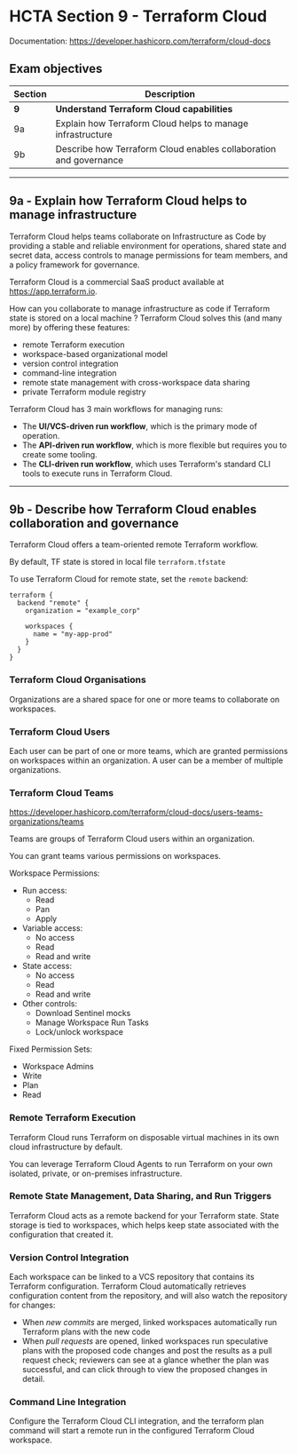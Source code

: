 # HCTA Section 9 - Terraform Cloud

Documentation:
https://developer.hashicorp.com/terraform/cloud-docs

## Exam objectives

Section | Description |
------- | ----------- |  
**9** |	**Understand Terraform Cloud capabilities**
9a	| Explain how Terraform Cloud helps to manage infrastructure
9b	| Describe how Terraform Cloud enables collaboration and governance

---  

## 9a	- Explain how Terraform Cloud helps to manage infrastructure

Terraform Cloud helps teams collaborate on Infrastructure as Code by providing a stable and reliable environment for operations, shared state and secret data, access controls to manage permissions for team members, and a policy framework for governance.

Terraform Cloud is a commercial SaaS product available at https://app.terraform.io. 

How can you collaborate to manage infrastructure as code if Terraform state is stored on a local machine ? 
Terraform Cloud solves this (and many more) by offering these features:
- remote Terraform execution
- workspace-based organizational model
- version control integration
- command-line integration 
- remote state management with cross-workspace data sharing
- private Terraform module registry

Terraform Cloud has 3 main workflows for managing runs:
- The **UI/VCS-driven run workflow**, which is the primary mode of operation.
- The **API-driven run workflow**, which is more flexible but requires you to create some tooling.
- The **CLI-driven run workflow**, which uses Terraform's standard CLI tools to execute runs in Terraform Cloud.

---  

## 9b	- Describe how Terraform Cloud enables collaboration and governance

Terraform Cloud offers a team-oriented remote Terraform workflow. 

By default, TF state is stored in local file `terraform.tfstate`

To use Terraform Cloud for remote state, set the `remote` backend:

```hcl
terraform {
  backend "remote" {
    organization = "example_corp"

    workspaces {
      name = "my-app-prod"
    }
  }
}
```
### Terraform Cloud Organisations

Organizations are a shared space for one or more teams to collaborate on workspaces.

### Terraform Cloud Users

Each user can be part of one or more teams, which are granted permissions on workspaces within an organization. A user can be a member of multiple organizations.

### Terraform Cloud Teams

https://developer.hashicorp.com/terraform/cloud-docs/users-teams-organizations/teams

Teams are groups of Terraform Cloud users within an organization.

You can grant teams various permissions on workspaces. 

Workspace Permissions:
- Run access:
  - Read
  - Pan
  - Apply
- Variable access:
  - No access
  - Read
  - Read and write
- State access:
  - No access
  - Read
  - Read and write
- Other controls:
  - Download Sentinel mocks
  - Manage Workspace Run Tasks
  - Lock/unlock workspace


Fixed Permission Sets:
- Workspace Admins
- Write
- Plan
- Read

### Remote Terraform Execution
Terraform Cloud runs Terraform on disposable virtual machines in its own cloud infrastructure by default. 

You can leverage Terraform Cloud Agents to run Terraform on your own isolated, private, or on-premises infrastructure.

### Remote State Management, Data Sharing, and Run Triggers

Terraform Cloud acts as a remote backend for your Terraform state. State storage is tied to workspaces, which helps keep state associated with the configuration that created it.

### Version Control Integration

Each workspace can be linked to a VCS repository that contains its Terraform configuration. 
Terraform Cloud automatically retrieves configuration content from the repository, and will also watch the repository for changes:
- When *new commits* are merged, linked workspaces automatically run Terraform plans with the new code
- When *pull requests* are opened, linked workspaces run speculative plans with the proposed code changes and post the results as a pull request check; reviewers can see at a glance whether the plan was successful, and can click through to view the proposed changes in detail.

### Command Line Integration

Configure the Terraform Cloud CLI integration, and the terraform plan command will start a remote run in the configured Terraform Cloud workspace. 
